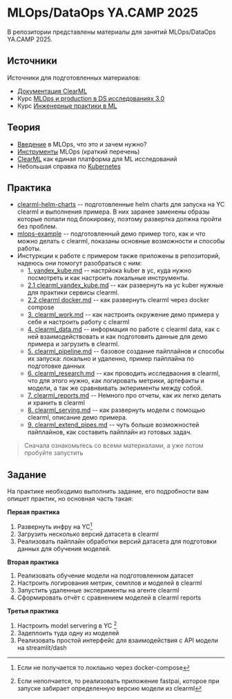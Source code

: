 # MLOps/DataOps YA.CAMP 2025
В репозитории представлены материалы для занятий MLOps/DataOps YA.CAMP 2025.

## Источники
Источники для подготовленных материалов:

- [Документация ClearML](https://clear.ml/docs/latest/docs/)
- Курс [MLOps и production в DS исследованиях 3.0](https://ods.ai/tracks/mlops3-course-spring-2024)
- Курс [Инженерные практики в ML](https://levkovalenko.github.io/Engineering-Practices-ML/)

## Теория
- [Введение](./slides/1.intro.qmd) в MLOps, что это и зачем нужно?
- [Инструменты](./slides/2.tools.qmd) MLOps (краткий перечень)
- [ClearML](./slides/3.clearml.qmd) как единая платформа для ML исследований
- Небольшая справка по [Kubernetes](./slides/4.k8s.qmd)

## Практика
- [clearml-helm-charts](./clearml-helm-charts) -- подготовленные helm charts для запуска на YC clearml и выполнения примера. В них заранее заменены образы которые попали под блокировку, поэтому развертка должна пройти без проблем.
- [mlops-example](./mlops-example)  -- подготовленный демо пример того, как и что можно делать c clearml, показаны основные возможности и способы работы.
- Инстуркции к работе с примером также приложены в репозиторий, надеюсь они помогут разобраться с ним:
  - [1. yandex_kube.md](./1.%20yandex_kube.md) -- настрйока kuber в yc, куда нужно посмотреть и как настроить локальные инструменты.
  - [2.1 clearml_yandex_kube.md](./2.%20clearml_yandex_kube.md) -- как развернуть на yc kuber нужные для практики сервисы clearml.
  - [2.2 clearml docker.md](./2.2%20clearml%20docker.md) -- как развернуть clearml через docker compose
  - [3. clearml_work.md](./3.%20clearml_work.md) -- как настроить окружение демо примера у себя и настроить работу с clearml
  - [4. clearml_data.md](./4.%20clearml_data.md) -- информация по работе с clearml data, как с ней взаимодействовать и как подготовить данные для демо примера и загрузить в clearml.
  - [5. clearml_pipeline.md](./5.%20clearml_pipeline.md) -- базовое создание пайплайнов и способы их запуска: локально и удаленно, пример пайплайна по подготовке данных
  - [6. clearml_research.md](./6.%20clearml_research.md) -- как проводить исследваония в clearml, что для этого нужно, как логировать метрики, артефакты и модели, а так же сравнвивать экперименты между собой.
  - [7. clearml_reports.md](./7.%20clearml_reports.md) -- Немного про отчеты, как их легко делать и хранить в clearml
  - [8. clearml_serving.md](./8.%20clearml_serving.md) -- как развернуть модели с помощью clearml, описание демо примера.
  - [9. clearml_extend_pipes.md](./9.%20clearml_extend_pipes.md) -- чуть больше возможностей пайплайнов, как составить пайплайн из готовых задач.

> Сначала ознакомьтесь со всеми материалами, а уже потом пробуйте запустить

## Задание
На практике необходимо выполнить задание, его подробности вам опишет практик, но основная часть такая:

**Первая практика**

1. Развернуть инфру на YC[^1]
2. Загрузить несколько версий датасета в clearml
3. Реализовать пайплайн обработки версий датасета для подготовки данных для обучения моделей.

**Вторая практика**

1. Реализовать обучение модели на подготовленном датасет
2. Настроить логирования метрик, семплов и моделей в clearml
3. Запустить удаленные эксперименты на агенте clearml
4. Сформировать отчёт с сравнением моделей в clearml reports

**Третья практика**

1. Настроить model servering в YC [^2]
2. Задеплоить туда одну из моделей 
3. Реализовать простой интерфейс для взаимодействия с API модели на streamlit/dash

[^1]: Если не получается то локлаьно через docker-compose
[^2]: Если неполчается, то реализовать приложение fastpai, которое при запуске забирает определенную версию модели из clearml